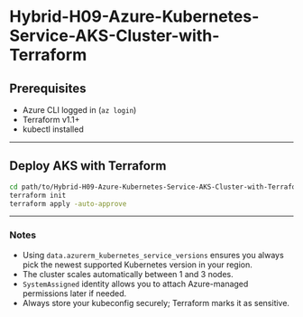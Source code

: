 # Hybrid-H09-Azure-Kubernetes-Service-AKS-Cluster-with-Terraform

## Prerequisites

- Azure CLI logged in (`az login`)
- Terraform v1.1+
- kubectl installed

---

## Deploy AKS with Terraform

```bash
cd path/to/Hybrid-H09-Azure-Kubernetes-Service-AKS-Cluster-with-Terraform
terraform init
terraform apply -auto-approve
```

---

### Notes

- Using `data.azurerm_kubernetes_service_versions` ensures you always pick the newest supported Kubernetes version in your region.
- The cluster scales automatically between 1 and 3 nodes.
- `SystemAssigned` identity allows you to attach Azure-managed permissions later if needed.
- Always store your kubeconfig securely; Terraform marks it as sensitive.
